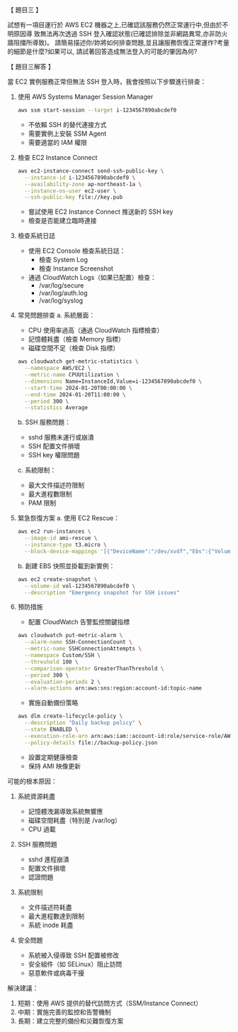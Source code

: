 【 題目三 】

試想有一項目運行於 AWS EC2 機器之上,已確認該服務仍然正常運行中,但由於不明原因導
致無法再次透過 SSH 登入確認狀態(已確認排除並非網路異常,亦非防火牆阻擋所導致)。
請簡易描述你/妳將如何排查問題,並且讓服務恢復正常運作?考量的細節是什麼?如果可以,
請試著回答造成無法登入的可能的肇因為何?

【 題目三解答 】

當 EC2 實例服務正常但無法 SSH 登入時，我會按照以下步驟進行排查：

1. 使用 AWS Systems Manager Session Manager
   ```bash
   aws ssm start-session --target i-1234567890abcdef0
   ```
   - 不依賴 SSH 的替代連接方式
   - 需要實例上安裝 SSM Agent
   - 需要適當的 IAM 權限

2. 檢查 EC2 Instance Connect
   ```bash
   aws ec2-instance-connect send-ssh-public-key \
     --instance-id i-1234567890abcdef0 \
     --availability-zone ap-northeast-1a \
     --instance-os-user ec2-user \
     --ssh-public-key file://key.pub
   ```
   - 嘗試使用 EC2 Instance Connect 推送新的 SSH key
   - 檢查是否能建立臨時連接

3. 檢查系統日誌
   - 使用 EC2 Console 檢查系統日誌：
     * 檢查 System Log
     * 檢查 Instance Screenshot
   - 通過 CloudWatch Logs（如果已配置）檢查：
     * /var/log/secure
     * /var/log/auth.log
     * /var/log/syslog

4. 常見問題排查
   a. 系統層面：
      - CPU 使用率過高（通過 CloudWatch 指標檢查）
      - 記憶體耗盡（檢查 Memory 指標）
      - 磁碟空間不足（檢查 Disk 指標）
      ```bash
      aws cloudwatch get-metric-statistics \
        --namespace AWS/EC2 \
        --metric-name CPUUtilization \
        --dimensions Name=InstanceId,Value=i-1234567890abcdef0 \
        --start-time 2024-01-20T00:00:00 \
        --end-time 2024-01-20T11:00:00 \
        --period 300 \
        --statistics Average
      ```

   b. SSH 服務問題：
      - sshd 服務未運行或崩潰
      - SSH 配置文件損壞
      - SSH key 權限問題

   c. 系統限制：
      - 最大文件描述符限制
      - 最大進程數限制
      - PAM 限制

5. 緊急恢復方案
   a. 使用 EC2 Rescue：
      ```bash
      aws ec2 run-instances \
        --image-id ami-rescue \
        --instance-type t3.micro \
        --block-device-mappings '[{"DeviceName":"/dev/xvdf","Ebs":{"VolumeId":"vol-1234567890abcdef0"}}]'
      ```
   
   b. 創建 EBS 快照並掛載到新實例：
      ```bash
      aws ec2 create-snapshot \
        --volume-id vol-1234567890abcdef0 \
        --description "Emergency snapshot for SSH issues"
      ```

6. 預防措施
   - 配置 CloudWatch 告警監控關鍵指標
   ```bash
   aws cloudwatch put-metric-alarm \
     --alarm-name SSH-ConnectionCount \
     --metric-name SSHConnectionAttempts \
     --namespace Custom/SSH \
     --threshold 100 \
     --comparison-operator GreaterThanThreshold \
     --period 300 \
     --evaluation-periods 2 \
     --alarm-actions arn:aws:sns:region:account-id:topic-name
   ```
   
   - 實施自動備份策略
   ```bash
   aws dlm create-lifecycle-policy \
     --description "Daily backup policy" \
     --state ENABLED \
     --execution-role-arn arn:aws:iam::account-id:role/service-role/AWSDataLifecycleManagerDefaultRole \
     --policy-details file://backup-policy.json
   ```

   - 設置定期健康檢查
   - 保持 AMI 映像更新

可能的根本原因：
1. 系統資源耗盡
   - 記憶體洩漏導致系統無響應
   - 磁碟空間耗盡（特別是 /var/log）
   - CPU 過載

2. SSH 服務問題
   - sshd 進程崩潰
   - 配置文件損壞
   - 認證問題

3. 系統限制
   - 文件描述符耗盡
   - 最大進程數達到限制
   - 系統 inode 耗盡

4. 安全問題
   - 系統被入侵導致 SSH 配置被修改
   - 安全組件（如 SELinux）阻止訪問
   - 惡意軟件或病毒干擾

解決建議：
1. 短期：使用 AWS 提供的替代訪問方式（SSM/Instance Connect）
2. 中期：實施完善的監控和告警機制
3. 長期：建立完整的備份和災難恢復方案